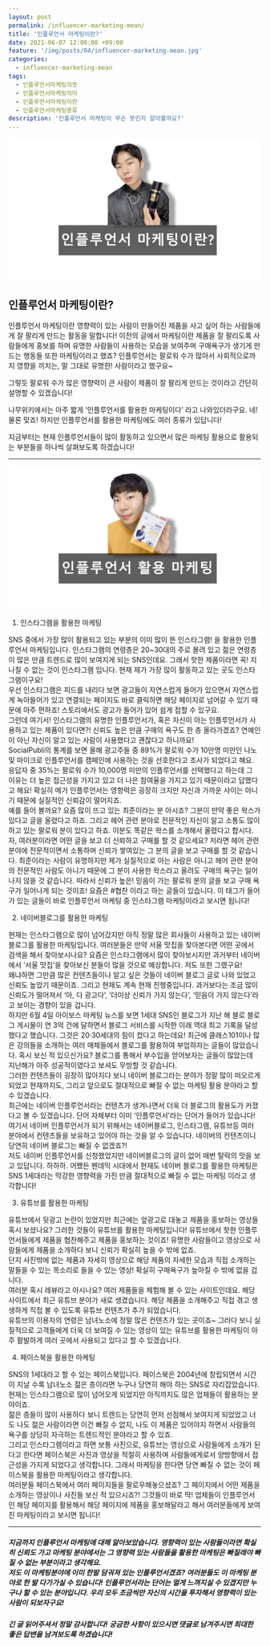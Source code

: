 ```yaml
---
layout: post
permalink: /influencer-marketing-mean/
title: '인플루언서 마케팅이란?'
date: 2021-06-07 12:00:00 +09:00
feature: '/img/posts/04/influencer-marketing-mean.jpg'
categories:
  - influencer-marketing-mean
tags:
  - 인플루언서마케팅의뜻
  - 인플루언서마케팅의미
  - 인플루언서마케팅이란
  - 인플루언서마케팅종류
description: '인플루언서 마케팅이 무슨 뜻인지 알아볼까요?'
---
```


![인플루언서마케팅이란](/img/posts/04/influencer-marketing-mean.jpg)

## 인플루언서 마케팅이란?

인플루언서 마케팅이란 영향력이 있는 사람이 만들어진 제품을 사고 싶어 하는 사람들에게 잘 팔리게 만드는 활동을 말합니다! 이전의 글에서 마케팅이란 제품을 잘 팔리도록 사람들에게 홍보를 하며 유명한 사람들이 사용하는 모습을 보여주며 구매욕구가 생기게 만드는 행동들 또한 마케팅이라고 했죠? 인플루언서는 팔로워 수가 많아서 사회적으로까지 영향을 끼치는, 말 그대로 유명한! 사람이라고 했구요~

그렇듯 팔로워 수가 많은 영향력이 큰 사람이 제품이 잘 팔리게 만드는 것이라고 간단히 설명할 수 있겠습니다!

나무위키에서는 아주 짧게 ‘인플루언서를 활용한 마케팅이다’ 라고 나와있더라구요. 네! 물론 맞죠! 하지만 인플루언서를 활용한 마케팅에도 여러 종류가 있답니다!

지금부터는 현재 인플루언서들이 많이 활동하고 있으면서 많은 마케팅 활용으로 활용되는 부분들을 하나씩 살펴보도록 하겠습니다!

***

![인플루언서활용마케팅](/img/posts/04/influencer-marketing-use.jpg)

1. 인스타그램을 활용한 마케팅

SNS 중에서 가장 많이 활용되고 있는 부분의 이미 많이 뜬 인스타그램! 을 활용한 인플루언서 마케팅입니다. 인스타그램의 연령층은 20~30대의 주로 몰려 있고 젊은 연령층이 많은 만큼 트렌드로 많이 보여지게 되는 SNS인데요. 그래서 핫한 제품이라면 꼭! 지나칠 수 없는 것이 인스타그램 입니다. 현재 제가 가장 많이 활동하고 있는 곳도 인스타그램이구요! <br>
우선 인스타그램은 피드를 내리다 보면 광고들이 자연스럽게 들어가 있으면서 자연스럽게 녹아들어가 있고 연결되는 페이지도 바로 클릭하면 해당 페이지로 넘어갈 수 있기 때문에 아주 편하죠! 스토리에서도 광고가 들어가 있어 쉽게 접할 수 있구요. <br>
그런데 여기서! 인스타그램의 유명한 인플루언서가, 혹은 자신이 아는 인플루언서가 사용하고 있는 제품이 있다면?! 신뢰도 높은 만큼 구매의 욕구도 한 층 올라가겠죠? 연예인이 아닌 자신이 알고 있는 사람이 사용했다고 괜찮다고 하니까요! <br>
SocialPubli의 통계를 보면 올해 광고주들 중 89%가 팔로워 수가 10만명 미만인 나노 및 마이크로 인플루언서를 캠페인에 사용하는 것을 선호한다고 조사가 되었다고 해요. 응답자 중 35%는 팔로워 수가 10,000명 미만의 인플루언서를 선택했다고 하는데 그 이유는 더 높은 접근성을 가지고 있고 더 나은 참여율을 가지고 있기 때문이라고 답했다고 해요! 확실히 메가 인플루언서는 영향력은 굉장히 크지만 자신과 가까운 사이는 아니기 때문에 실질적인 신뢰감이 떨어지죠. <br>
예를 들어 볼까요? 요즘 많이 뜨고 있는 최준이라는 분 아시죠? 그분이 만약 좋은 왁스가 있다고 글을 올렸다고 하죠. 그리고 헤어 관련 분야로 전문적인 자신이 알고 소통도 많이 하고 있는 팔로워 분이 있다고 하죠. 이분도 똑같은 왁스를 소개해서 올렸다고 합시다. <br>
자, 여러분이라면 어떤 글을 보고 더 신뢰하고 구매를 할 것 같으세요? 저라면 헤어 관련 분야에 전문적이면서 소통하며 신뢰가 쌓여있는 그 분의 글을 보고 구매를 할 것 같습니다. 최준이라는 사람이 유명하지만 제가 실질적으로 아는 사람은 아니고 헤어 관련 분야의 전문적인 사람도 아니기 때문에 그 분이 사용한 왁스라고 올려도 구매의 욕구는 일어나지 않을 것 같습니다. 따라서 신뢰가 높은! 믿음이 가는 팔로워 분의 글을 보고 구매 욕구가 일어나게 되는 것이죠! 요즘은 #협찬 이라고 하는 글들이 있습니다. 이 태그가 들어가 있는 글들이 바로 인플루언서 마케팅 중 인스타그램 마케팅이라고 보시면 됩니다!



2. 네이버블로그를 활용한 마케팅

현재는 인스타그램으로 많이 넘어갔지만 아직 정말 많은 회사들이 사용하고 있는 네이버 블로그를 활용한 마케팅입니다. 여러분들은 만약 서울 맛집을 찾아본다면 어떤 곳에서 검색을 해서 찾아보시나요? 요즘은 인스타그램에서 많이 찾아보시지만 과거부터 네이버에서 ‘서울 맛집’을 찾아보신 분들이 많을 것으로 예상합니다. 저도 또한 그랬구요! <br>
왜냐하면 그만큼 많은 컨텐츠들이나 알고 싶은 것들이 네이버 블로그 글로 나와 있었고 신뢰도 높았기 때문이죠. 그리고 현재도 계속 현재 진행중입니다. 과거보다는 조금 많이 신뢰도가 떨어져서 ‘아, 다 광고다’, ‘더이상 신뢰가 가지 않는다’, ‘믿음이 가지 않는다’라고 보이는 경향이 있을 겁니다. <br>
하지만 6월 4일 아이보스 마케팅 뉴스를 보면 1세대 SNS인 블로그가 지난 해 블로 블로그 게시물이 연 3억 건에 달하면서 블로그 서비스를 시작한 이래 역대 최고 기록을 달성했다고 했습니다. 그것은 20·30세대의 힘이 컸다고 하는데요! 최근에 클래스101이나 많은 강의들을 소개하는 여러 매체들에서 블로그를 활용하여 부업하자는 글들이 많았습니다. 혹시 보신 적 있으신가요? 블로그를 통해서 부수입을 얻어보자는 글들이 많았는데 지난해가 아주 성공적이였다고 보셔도 무방할 것 같습니다. <br>
그러한 컨텐츠들이 굉장히 많아지다 보니 네이버 블로그라는 분야가 정말 많이 떠오르게 되었고 현재까지도, 그리고 앞으로도 절대적으로 빠질 수 없는 마케팅 활용 분야라고 할 수 있겠습니다. <br>
최근에는 네이버 인플루언서라는 컨텐츠가 생겨나면서 더욱 더 블로그의 활용도가 커졌다고 볼 수 있겠습니다. 단어 자체부터 이미 ‘인플루언서’라는 단어가 들어가 있습니다! 여기서 네이버 인플루언서가 되기 위해서는 네이버블로그, 인스타그램, 유튜브등 여러 분야에서 컨텐츠들을 보유하고 있어야 하는 것을 알 수 있습니다. 네이버의 컨텐츠이니 당연히 네이버 블로그는 빠질 수 없겠죠?!<br>
저도 네이버 인플루언서를 신청했었지만 네이버블로그의 글이 없어 매번 탈락의 맛을 보고 있답니다. 하하하. 어쨌든 펜데믹 시대에서 현재도 네이버 블로그를 활용한 마케팅은 SNS 1세대라는 막강한 영향력을 가진 만큼 절대적으로 빠질 수 없는 마케팅 이라고 생각합니다!



3. 유튜브를 활용한 마케팅

유튜브에서 뒷광고 논란이 있었지만 최근에는 앞광고로 대놓고 제품을 홍보하는 영상들 혹시 보셨나요? 그러한 것들이 유튜브를 활용한 마케팅입니다! 유튜브에서 핫한 인플루언서들에게 제품을 협찬해주고 제품을 홍보하는 것이죠! 유명한 사람들이고 영상으로 사람들에게 제품을 소개하다 보니 신뢰가 확실히 높을 수 밖에 없죠. <br>
단지 사진밖에 없는 제품과 자세히 영상으로 해당 제품의 자세한 모습과 직접 소개하는 말들을 수 있는 목소리로 들을 수 있는 영상! 확실히 구매욕구가 높아질 수 밖에 없을 겁니다. <br>
여러분 혹시 레뷰라고 아시나요? 여러 제품들을 체험해 볼 수 있는 사이트인데요. 해당 사이트에서 최근 유튜브 분야가 새로 생겼습니다. 해당 제품을 소개해주고 직접 겪고 생생하게 직접 볼 수 있도록 유튜브 컨텐츠가 추가 되었습니다. <br>
유튜브의 이용자의 연령은 남녀노소에 정말 많은 컨텐츠가 있는 곳이죠~ 그러다 보니 실질적으로 고객들에게 더욱 더 보여질 수 있는 영상이 있는 유튜브를 활용한 마케팅이 아주 활발하게 여러 곳에서 사용되고 있다고 할 수 있겠습니다.



4. 페이스북을 활용한 마케팅

SNS의 1세대라고 할 수 있는 페이스북입니다. 페이스북은 2004년에 창립되면서 시간이 지날 수록 남녀노소 젊은 층이라면 누구나 당연히 해야 하는 SNS로 자리잡았습니다. 현재는 인스타그램으로 많이 넘어오게 되었지만 아직까지도 많은 업체들이 활용하는 분야이죠. <br>
젊은 층들이 많이 사용하다 보니 트렌드는 당연히 먼저 선점해서 보여지게 되었었고 너도 나도 젊은 사람이라면 이건 빠질 수 없지, 나도 이 제품은 있어야지 하면서 사람들의 욕구를 상당히 자극하는 트렌드적인 분야라고 할 수 있죠. <br>
그리고 인스타그램이라고 하면 보통 사진으로, 유튜브는 영상으로 사람들에게 소개가 된다고 한다면 페이스북은 사진과 영상을 적절히 사용하며 사람들에게로서 양방향에서 접근성을 가지게 되었다고 생각합니다. 그래서 마케팅을 한다면 당연 빠질 수 없는 것이 페이스북을 활용한 마케팅이라고 생각합니다. <br>
여러분들 페이스북에서 여러 페이지들을 팔로우해놓으셨죠? 그 페이지에서 어떤 제품을 소개하는 영상이나 사진들 보신 적 있으시죠?! 그것들이 바로 딱! 업체들이 인플루언서인 해당 페이지를 활용해서 해당 페이지에 제품을 홍보해달라고 해서 여러분들에게 보여진 마케팅이라고 보시면 됩니다!

***

##### 지금까지 인플루언서 마케팅에 대해 알아보았습니다. 영향력이 있는 사람들이라면 확실히 신뢰도 가고 마케팅 분야에서는 그 영향력 있는 사람들을 활용한 마케팅은 빠질래야 빠질 수 없는 부분이라고 생각해요. <br> 저도 이 마케팅분야에 이미 한발 담궈져 있는 인플루언서겠죠? 여러분들도 이 마케팅 분야로 한 발 다가가실 수 있습니다! 인플루언서라는 단어는 멀게 느껴지실 수 있겠지만 누구나 할 수 있는 분야입니다. 우리 모두 조금씩만 자신의 시간을 투자해서 영향력이 있는 사람이 되보자구요!
##### 긴 글 읽어주셔서 정말 감사합니다! 궁금한 사항이 있으시면 댓글로 남겨주시면 최대한 좋은 답변을 남겨보도록 하겠습니다!
